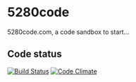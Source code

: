 5280code
========

5280code.com, a code sandbox to start...

Code status
------------
[![Build Status](https://api.travis-ci.org/MisterBender/5280code.png)](https://travis-ci.org/MisterBender/5280code)
[![Code Climate](https://codeclimate.com/github/MisterBender/5280code.png)](https://codeclimate.com/github/MisterBender/5280code)
